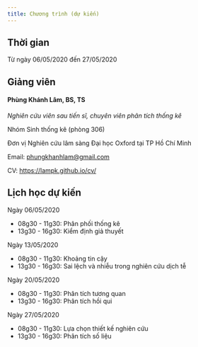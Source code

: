 ```yaml
---
title: Chương trình (dự kiến)
---
```


## Thời gian

Từ ngày 06/05/2020 đến 27/05/2020

## Giảng viên

#### Phùng Khánh Lâm, BS, TS

*Nghiên cứu viên sau tiến sĩ, chuyên viên phân tích thống kê*

Nhóm Sinh thống kê (phòng 306)

Đơn vị Nghiên cứu lâm sàng Đại học Oxford tại TP Hồ Chí Minh

Email: phungkhanhlam@gmail.com

CV: https://lampk.github.io/cv/

## Lịch học dự kiến

Ngày 06/05/2020

* 08g30 - 11g30: Phân phối thống kê
* 13g30 - 16g30: Kiểm định giả thuyết

Ngày 13/05/2020

* 08g30 - 11g30: Khoảng tin cậy
* 13g30 - 16g30: Sai lệch và nhiễu trong nghiên cứu dịch tễ

Ngày 20/05/2020

* 08g30 - 11g30: Phân tích tương quan
* 13g30 - 16g30: Phân tích hồi qui

Ngày 27/05/2020

* 08g30 - 11g30: Lựa chọn thiết kế nghiên cứu 
* 13g30 - 16g30: Phân tích số liệu
